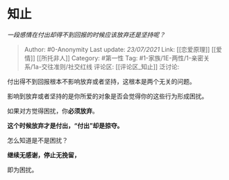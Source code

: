 # 知止
*一段感情在付出却得不到回报的时候应该放弃还是坚持呢？*

> Author: #0-Anonymity
> Last update: *23/07/2021*
> Link: [[恋爱原理]] [[爱情]] [[所托非人]]
> Category: #第一性
> Tag: #1-家族/1E-两性/1-亲密关系/1a-交往准则/社交红线
> 评论区: [[评论区_知止]]
> 泛讨论:

付出得不到回报根本不影响放弃或者坚持，这根本是两个无关的问题。

影响到放弃或者坚持的是你所爱的对象是否会觉得你的这些行为形成困扰。

如果对方觉得困扰，你**必须放弃**。

**这个时候放弃才是付出，“付出”却是掠夺。**

怎么知道是不是困扰？

**继续无感谢，停止无挽留，**

即为困扰。
